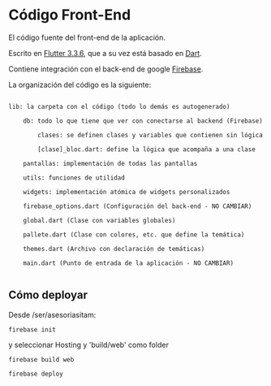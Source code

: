 # Código Front-End

El código fuente del front-end de la aplicación.


Escrito en [Flutter 3.3.6](https://flutter.dev/), que a su vez está basado en [Dart](https://dart.dev/).

Contiene integración con el back-end de google [Firebase](https://firebase.google.com/). 


La organización del código es la siguiente:

```

lib: la carpeta con el código (todo lo demás es autogenerado)

    db: todo lo que tiene que ver con conectarse al backend (Firebase)

        clases: se definen clases y variables que contienen sin lógica

        [clase]_bloc.dart: define la lógica que acompaña a una clase

    pantallas: implementación de todas las pantallas

    utils: funciones de utilidad

    widgets: implementación atómica de widgets personalizados

    firebase_options.dart (Configuración del back-end - NO CAMBIAR)

    global.dart (Clase con variables globales)

    pallete.dart (Clase con colores, etc. que define la temática)

    themes.dart (Archivo con declaración de temáticas)
    
    main.dart (Punto de entrada de la aplicación - NO CAMBIAR) 


```

## Cómo deployar

Desde /ser/asesoriasitam:
```
firebase init
```

y seleccionar Hosting y 'build/web' como folder


```
firebase build web
```

```
firebase deploy
```

